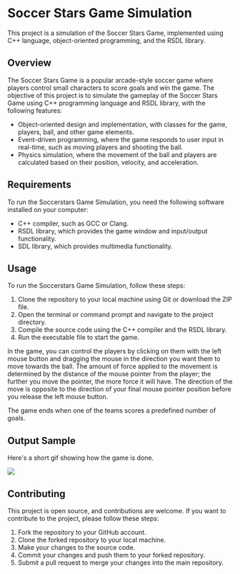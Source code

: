 # Soccer Stars Game Simulation
This project is a simulation of the Soccer Stars Game, implemented using C++ language, object-oriented programming, and the RSDL library.

## Overview
The Soccer Stars Game is a popular arcade-style soccer game where players control small characters to score goals and win the game. The objective of this project is to simulate the gameplay of the Soccer Stars Game using C++ programming language and RSDL library, with the following features:

- Object-oriented design and implementation, with classes for the game, players, ball, and other game elements.
- Event-driven programming, where the game responds to user input in real-time, such as moving players and shooting the ball.
- Physics simulation, where the movement of the ball and players are calculated based on their position, velocity, and acceleration.

## Requirements
To run the Soccerstars Game Simulation, you need the following software installed on your computer:

* C++ compiler, such as GCC or Clang.
* RSDL library, which provides the game window and input/output functionality.
* SDL library, which provides multimedia functionality.

## Usage
To run the Soccerstars Game Simulation, follow these steps:

1. Clone the repository to your local machine using Git or download the ZIP file.
2. Open the terminal or command prompt and navigate to the project directory.
3. Compile the source code using the C++ compiler and the RSDL library.
4. Run the executable file to start the game.

In the game, you can control the players by clicking on them with the left mouse button and dragging the mouse in the direction you want them to move towards the ball. The amount of force applied to the movement is determined by the distance of the mouse pointer from the player; the further you move the pointer, the more force it will have. The direction of the move is opposite to the direction of your final mouse pointer position before you release the left mouse button.

The game ends when one of the teams scores a predefined number of goals.


## Output Sample
Here's a short gif showing how the game is done.


![](https://github.com/SamiraHajizadeh/SoccerStars-AdvancedProgrammingProject5/blob/main/example.gif)

## Contributing
This project is open source, and contributions are welcome. If you want to contribute to the project, please follow these steps:

1. Fork the repository to your GitHub account.
2. Clone the forked repository to your local machine.
3. Make your changes to the source code.
4. Commit your changes and push them to your forked repository.
5. Submit a pull request to merge your changes into the main repository.
